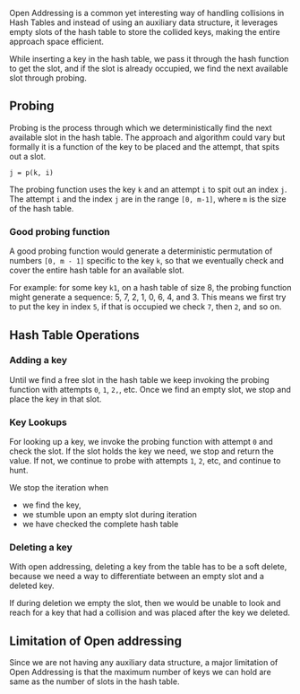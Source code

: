 Open Addressing is a common yet interesting way of handling collisions in Hash Tables and instead of using an auxiliary data structure, it leverages empty slots of the hash table to store the collided keys, making the entire approach space efficient.

While inserting a key in the hash table, we pass it through the hash function to get the slot, and if the slot is already occupied, we find the next available slot through probing.

## Probing

Probing is the process through which we deterministically find the next available slot in the hash table. The approach and algorithm could vary but formally it is a function of the key to be placed and the attempt, that spits out a slot.

```
j = p(k, i)
```

The probing function uses the key `k` and an attempt `i` to spit out an index `j`. The attempt `i` and the index `j` are in the range `[0, m-1]`, where `m` is the size of the hash table.

### Good probing function

A good probing function would generate a deterministic permutation of numbers `[0, m - 1]` specific to the key `k`, so that we eventually check and cover the entire hash table for an available slot.

For example: for some key `k1`, on a hash table of size 8, the probing function might generate a sequence: 5, 7, 2, 1, 0, 6, 4, and 3. This means we first try to put the key in index `5`, if that is occupied we check `7`, then `2`, and so on.

## Hash Table Operations

### Adding a key

Until we find a free slot in the hash table we keep invoking the probing function with attempts `0`, `1`, `2,`, etc. Once we find an empty slot, we stop and place the key in that slot.

### Key Lookups

For looking up a key, we invoke the probing function with attempt `0` and check the slot. If the slot holds the key we need, we stop and return the value. If not, we continue to probe with attempts `1`, `2`, etc, and continue to hunt.

We stop the iteration when

- we find the key,
- we stumble upon an empty slot during iteration
- we have checked the complete hash table

### Deleting a key

With open addressing, deleting a key from the table has to be a soft delete, because we need a way to differentiate between an empty slot and a deleted key.

If during deletion we empty the slot, then we would be unable to look and reach for a key that had a collision and was placed after the key we deleted.

## Limitation of Open addressing

Since we are not having any auxiliary data structure, a major limitation of Open Addressing is that the maximum number of keys we can hold are same as the number of slots in the hash table.